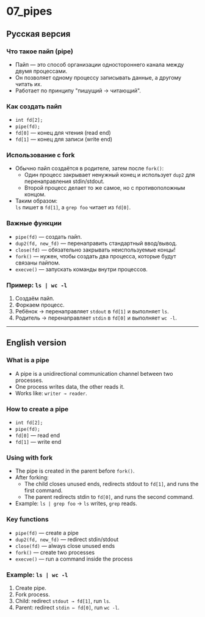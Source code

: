 # 07_pipes

## Русская версия

### Что такое пайп (pipe)
- Пайп — это способ организации одностороннего канала между двумя процессами.
- Он позволяет одному процессу записывать данные, а другому читать их.
- Работает по принципу "пишущий → читающий".

### Как создать пайп
- `int fd[2];`
- `pipe(fd);`
- `fd[0]` — конец для чтения (read end)
- `fd[1]` — конец для записи (write end)

### Использование с fork
- Обычно пайп создаётся в родителе, затем после `fork()`:
  - Один процесс закрывает ненужный конец и использует `dup2` для перенаправления stdin/stdout.
  - Второй процесс делает то же самое, но с противоположным концом.
- Таким образом:  
  `ls` пишет в `fd[1]`, а `grep foo` читает из `fd[0]`.

### Важные функции
- `pipe(fd)` — создать пайп.
- `dup2(fd, new_fd)` — перенаправить стандартный ввод/вывод.
- `close(fd)` — обязательно закрывать неиспользуемые концы!
- `fork()` — нужен, чтобы создать два процесса, которые будут связаны пайпом.
- `execve()` — запускать команды внутри процессов.

### Пример: `ls | wc -l`
1. Создаём пайп.
2. Форкаем процесс.
3. Ребёнок → перенаправляет `stdout` в `fd[1]` и выполняет `ls`.
4. Родитель → перенаправляет `stdin` в `fd[0]` и выполняет `wc -l`.

---

## English version

### What is a pipe
- A pipe is a unidirectional communication channel between two processes.
- One process writes data, the other reads it.
- Works like: `writer → reader`.

### How to create a pipe
- `int fd[2];`
- `pipe(fd);`
- `fd[0]` — read end
- `fd[1]` — write end

### Using with fork
- The pipe is created in the parent before `fork()`.
- After forking:
  - The child closes unused ends, redirects stdout to `fd[1]`, and runs the first command.
  - The parent redirects stdin to `fd[0]`, and runs the second command.
- Example: `ls | grep foo` → `ls` writes, `grep` reads.

### Key functions
- `pipe(fd)` — create a pipe
- `dup2(fd, new_fd)` — redirect stdin/stdout
- `close(fd)` — always close unused ends
- `fork()` — create two processes
- `execve()` — run a command inside the process

### Example: `ls | wc -l`
1. Create pipe.
2. Fork process.
3. Child: redirect `stdout → fd[1]`, run `ls`.
4. Parent: redirect `stdin ← fd[0]`, run `wc -l`.
